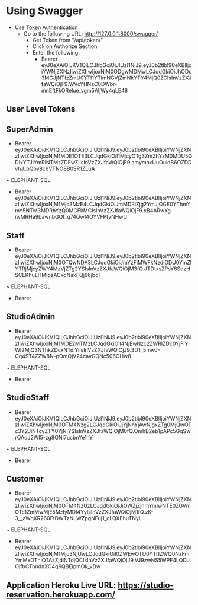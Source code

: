 # Using Swagger

* Use Token Authentication
  * Go to the following URL: <http://127.0.0.1:8000/swagger/>
    * Get Token from "/api/token/"
    * Click on Authorize Section
    * Enter the following:
      * Bearer eyJ0eXAiOiJKV1QiLCJhbGciOiJIUzI1NiJ9.eyJ0b2tlbl90eXBlIjoiYWNjZXNzIiwiZXhwIjoxNjM0ODgwMDMwLCJqdGkiOiJhODc3MGJjNTIzZmU0YTI1YTlmNGVjZmNkYTY4MjQ0ZCIsInVzZXJfaWQiOjF9.WVcYHNzC0DWbr-mnEftFkORelue_vgm5AIjWy4qLE48

## User Level Tokens

## SuperAdmin

* Bearer eyJ0eXAiOiJKV1QiLCJhbGciOiJIUzI1NiJ9.eyJ0b2tlbl90eXBlIjoiYWNjZXNzIiwiZXhwIjoxNjM1MDE1OTE3LCJqdGkiOiI1MjcyOTg3ZmZhYzM0MDU5ODIxYTJiYmRiNTMzZDEwZiIsInVzZXJfaWQiOjF9.amymoxUuOuidB6OZDDvhJ_bQbv8c6VTNO8B0SR1ZLuA

~ ELEPHANT-SQL

* Bearer eyJ0eXAiOiJKV1QiLCJhbGciOiJIUzI1NiJ9.eyJ0b2tlbl90eXBlIjoiYWNjZXNzIiwiZXhwIjoxNjM1Mjc3MzE4LCJqdGkiOiJmMDRiZjg2YmJjOGE0YThmYmY5NTM3MDRhYzQ0MGFkMCIsInVzZXJfaWQiOjF9.xB4ARwYg-iwMRHa9bawnbGQf_q74Qwf4OYVFPtvNHwU

## Staff

* Bearer eyJ0eXAiOiJKV1QiLCJhbGciOiJIUzI1NiJ9.eyJ0b2tlbl90eXBlIjoiYWNjZXNzIiwiZXhwIjoxNjM0OTQwNDA3LCJqdGkiOiJmYzFiMWFkNzdiODU0YmZlYTRjMjcyZWY4MzVjZTg2YSIsInVzZXJfaWQiOjM3fQ.JTDtxsZPsY6SdzHSCEKhuLHMlqzACxqNakFQj66jbdI

~ ELEPHANT-SQL

* Bearer

## StudioAdmin

* Bearer eyJ0eXAiOiJKV1QiLCJhbGciOiJIUzI1NiJ9.eyJ0b2tlbl90eXBlIjoiYWNjZXNzIiwiZXhwIjoxNjM1MDE2MTMzLCJqdGkiOiI4NjEwNzc2ZWRlZDc0YjFiYWI2MjQ3NThkZDcxNTdlYiIsInVzZXJfaWQiOjJ9.3DT_5mwJ-Cq4ST4ZZW8N-pOmQjV24cavGQNc506OHw8

~ ELEPHANT-SQL

* Bearer

## StudioStaff

* Bearer eyJ0eXAiOiJKV1QiLCJhbGciOiJIUzI1NiJ9.eyJ0b2tlbl90eXBlIjoiYWNjZXNzIiwiZXhwIjoxNjM0OTM4Nzg2LCJqdGkiOiJjYjNhYjAwNjgxZTg0MjQwOTc3Y2JiNTcyZTY0YjNiYSIsInVzZXJfaWQiOjM0fQ.OmhB2eb1pAPc5GqSwrQAqJ2Wl5-zg8QNI7ucbnYe1hY

~ ELEPHANT-SQL

* Bearer

## Customer

* Bearer eyJ0eXAiOiJKV1QiLCJhbGciOiJIUzI1NiJ9.eyJ0b2tlbl90eXBlIjoiYWNjZXNzIiwiZXhwIjoxNjM0OTM4NzUzLCJqdGkiOiJiOWZjZjhmYmIwNTE0ZGVmOTc1ZmMwMjE5MzIyMDI4YyIsInVzZXJfaWQiOjM1fQ.zK-3__aWqXR260FtDWTzNLWZpgNFuj1_cLQXEhuTNyI

~ ELEPHANT-SQL

* Bearer eyJ0eXAiOiJKV1QiLCJhbGciOiJIUzI1NiJ9.eyJ0b2tlbl90eXBlIjoiYWNjZXNzIiwiZXhwIjoxNjM1Mjc3NjUwLCJqdGkiOiI0ZWEwOTU0YTI1ZWQ0NzFmYmMxOThiOTAzZjdiNTdjOCIsInVzZXJfaWQiOjJ9.VJ9zwNS5WPF4LODJOjfbCTnndnXO4q9QBEipmOk_vDw

## Application Heroku Live URL: <https://studio-reservation.herokuapp.com/>
